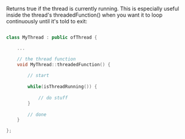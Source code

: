 Returns true if the thread is currently running. This is especially useful inside the thread's threadedFunction() when you want it to loop continuously until it's told to exit:

```cpp

class MyThread : public ofThread {

	...

	// the thread function
	void MyThread::threadedFunction() {
	
		// start
	
		while(isThreadRunning()) {
	
			// do stuff
		}
	
		// done
	}

};

```
